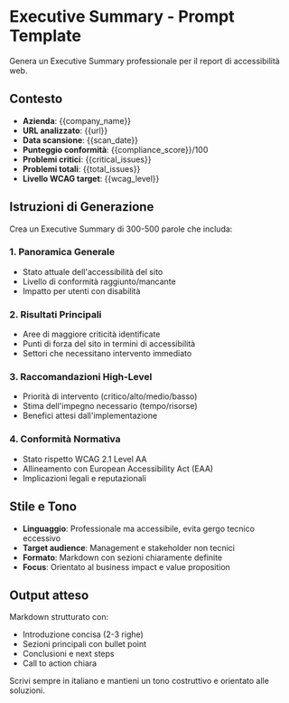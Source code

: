 # Executive Summary - Prompt Template

Genera un Executive Summary professionale per il report di accessibilità web.

## Contesto
- **Azienda**: {{company_name}}
- **URL analizzato**: {{url}}
- **Data scansione**: {{scan_date}}
- **Punteggio conformità**: {{compliance_score}}/100
- **Problemi critici**: {{critical_issues}}
- **Problemi totali**: {{total_issues}}
- **Livello WCAG target**: {{wcag_level}}

## Istruzioni di Generazione

Crea un Executive Summary di 300-500 parole che includa:

### 1. Panoramica Generale
- Stato attuale dell'accessibilità del sito
- Livello di conformità raggiunto/mancante
- Impatto per utenti con disabilità

### 2. Risultati Principali
- Aree di maggiore criticità identificate
- Punti di forza del sito in termini di accessibilità
- Settori che necessitano intervento immediato

### 3. Raccomandazioni High-Level
- Priorità di intervento (critico/alto/medio/basso)
- Stima dell'impegno necessario (tempo/risorse)
- Benefici attesi dall'implementazione

### 4. Conformità Normativa
- Stato rispetto WCAG 2.1 Level AA
- Allineamento con European Accessibility Act (EAA)
- Implicazioni legali e reputazionali

## Stile e Tono
- **Linguaggio**: Professionale ma accessibile, evita gergo tecnico eccessivo
- **Target audience**: Management e stakeholder non tecnici
- **Formato**: Markdown con sezioni chiaramente definite
- **Focus**: Orientato al business impact e value proposition

## Output atteso
Markdown strutturato con:
- Introduzione concisa (2-3 righe)
- Sezioni principali con bullet point
- Conclusioni e next steps
- Call to action chiara

Scrivi sempre in italiano e mantieni un tono costruttivo e orientato alle soluzioni.